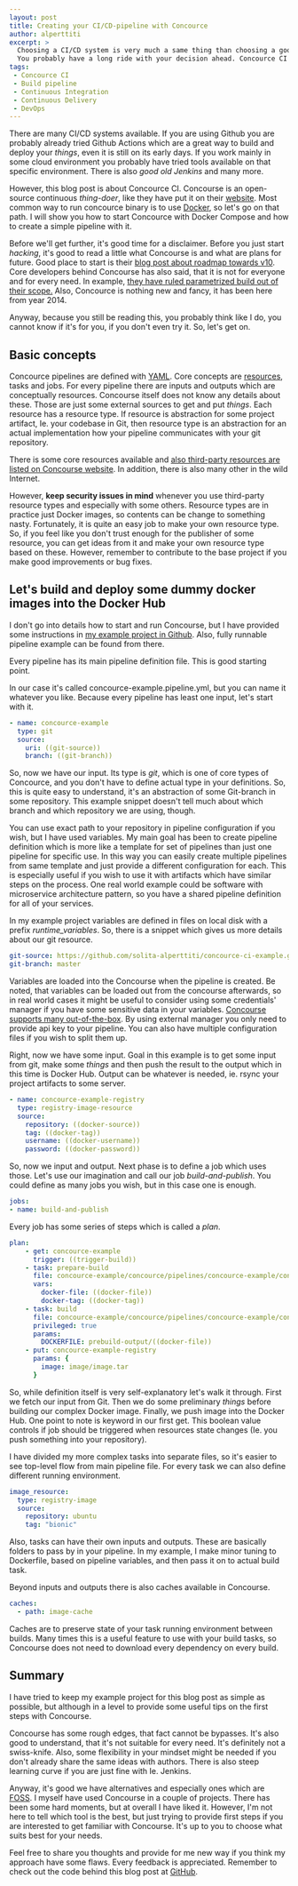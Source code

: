 ```yaml
---
layout: post
title: Creating your CI/CD-pipeline with Concource
author: alperttiti
excerpt: >
  Choosing a CI/CD system is very much a same thing than choosing a good server name.
  You probably have a long ride with your decision ahead. Concource CI is one option.
tags:
 - Concource CI
 - Build pipeline
 - Continuous Integration
 - Continuous Delivery
 - DevOps
---
```


There are many CI/CD systems available. If you are using Github you are probably already
tried Github Actions which are a great way to build and deploy your *things*, even it is
still on its early days. If you work mainly in some cloud environment you probably have
tried tools available on that specific environment. There is also *good old Jenkins* and many more.

However, this blog post is about Concource CI. Concourse is an open-source continuous
*thing-doer*, like they have put it on their [website](https://concourse-ci.org/).
Most common way to run concource binary is to use [Docker](https://www.docker.com/), so
let's go on that path. I will show you how to start Concource with Docker Compose and
how to create a simple pipeline with it.

Before we'll get further, it's good time for a disclaimer. Before you just start *hacking*,
it's good to read a little what Concourse is and what are plans for future. Good place to start is
their [blog post about roadmap towards v10](https://blog.concourse-ci.org/core-roadmap-towards-v10/).
Core developers behind Concourse has also said, that it is not for everyone and for every need.
In example, [they have ruled parametrized build out of their scope.](https://github.com/concourse/concourse/issues/783)
Also, Concource is nothing new and fancy, it has been here from year 2014.

Anyway, because you still be reading this, you probably think like I do, 
you cannot know if it's for you, if you don't even try it. So, let's get on.

Basic concepts
----

Concource pipelines are defined with [YAML](https://yaml.org/). Core concepts
are [resources](https://concourse-ci.org/resources.html), tasks and jobs. For every pipeline there are
inputs and outputs which are conceptually resources. Concourse itself does not know
any details about these. Those are just some external sources to get and put *things*.
Each resource has a resource type. If resource is abstraction for some project artifact,
Ie. your codebase in Git, then resource type is an abstraction for an actual implementation how your
pipeline communicates with your git repository.

There is some core resources available and [also third-party resources
are listed on Concourse website](https://resource-types.concourse-ci.org/). In addition, there is
also many other in the wild Internet.

However, **keep security issues in mind** whenever you use third-party resource types and especially
with some others. Resource types are in practice just Docker images, so contents can be change to
something nasty. Fortunately, it is quite an easy job to make your own resource type. So, if you feel like
you don't trust enough for the publisher of some resource, you can get ideas from it and make your own resource type
based on these. However, remember to contribute to the base project if you make good improvements or bug fixes. 

Let's build and deploy some dummy docker images into the Docker Hub 
------------------

I don't go into details how to start and run Concourse, but I have provided some instructions
in [my example project in Github](https://github.com/solita-alperttiti/concource-ci-example).
Also, fully runnable pipeline example can be found from there.

Every pipeline has its main pipeline definition file. This is good starting point.

In our case it's called concource-example.pipeline.yml, but you can name it whatever you like.
Because every pipeline has least one input, let's start with it.

```yaml
- name: concource-example
  type: git
  source:
    uri: ((git-source))
    branch: ((git-branch))
```

So, now we have our input. Its type is *git*, which is one of core types of Concource, and you
don't have to define actual type in your definitions. So, this is quite easy to understand,
it's an abstraction of some Git-branch in some repository. This example snippet doesn't tell
much about which branch and which repository we are using, though.

You can use exact path to your repository in pipeline configuration if you wish, but I have used
variables. My main goal has been to create pipeline definition which is more like a template for
set of pipelines than just one pipeline for specific use. In this way you can easily create multiple
pipelines from same template and just provide a different configuration for each. This is especially
useful if you wish to use it with artifacts which have similar steps on the process. One real world
example could be software with microservice architecture pattern, so you have a shared pipeline definition
for all of your services.

In my example project variables are defined in files on local disk with a prefix *runtime_variables*.
So, there is a snippet which gives us more details about our git resource.

```yaml
git-source: https://github.com/solita-alperttiti/concource-ci-example.git
git-branch: master
``` 

Variables are loaded into the Concourse when the pipeline is created. Be noted, that 
variables can be loaded out from the concourse afterwards, so in real world cases it
might be useful to consider using some credentials' manager if you have some sensitive data
in your variables. [Concourse supports many out-of-the-box](https://concourse-ci.org/creds.html).
By using external manager you only need to provide api key to your pipeline.
You can also have multiple configuration files if you wish to split them up.

Right, now we have some input. Goal in this example is to get some input from git,
make some *things* and then push the result to the output which in this time is Docker Hub.
Output can be whatever is needed, ie. rsync your project artifacts to some server.

```yaml
- name: concource-example-registry
  type: registry-image-resource
  source:
    repository: ((docker-source))
    tag: ((docker-tag))
    username: ((docker-username))
    password: ((docker-password))
```

So, now we input and output. Next phase is to define a job which uses those. Let's use
our imagination and call our job *build-and-publish*. You could define as many jobs you wish,
but in this case one is enough.

```yaml
jobs:
- name: build-and-publish
```

Every job has some series of steps which is called a *plan*.

```yaml
plan:
    - get: concource-example
      trigger: ((trigger-build))
    - task: prepare-build
      file: concource-example/concource/pipelines/concource-example/concource-example-prepare-build.yml
      vars:
        docker-file: ((docker-file))
        docker-tag: ((docker-tag))
    - task: build
      file: concource-example/concource/pipelines/concource-example/concource-example-build.yml
      privileged: true
      params:
        DOCKERFILE: prebuild-output/((docker-file))
    - put: concource-example-registry
      params: {
        image: image/image.tar
      }
```

So, while definition itself is very self-explanatory let's walk it through. First we fetch our input
from Git. Then we do some preliminary *things* before building our complex Docker image. Finally, we
push image into the Docker Hub. One point to note is keyword in our first get. This boolean value
controls if job should be triggered when resources state changes (Ie. you push something into your repository).

I have divided my more complex tasks into separate files, so it's easier to see top-level flow from main pipeline file.
For every task we can also define different running environment.

```yaml
image_resource:
  type: registry-image
  source:
    repository: ubuntu
    tag: "bionic"
```

Also, tasks can have their own inputs and outputs. These are basically folders to pass by in your pipeline. In my example,
I make minor tuning to Dockerfile, based on pipeline variables, and then pass it on to actual build task.

Beyond inputs and outputs there is also caches available in Concourse.

```yaml
caches:
  - path: image-cache
```
Caches are to preserve state of your task running environment between builds. Many times this is a useful feature to use
with your build tasks, so Concourse does not need to download every dependency on every build.  
 
Summary
-------

I have tried to keep my example project for this blog post as simple as possible, but although in a level to provide
some useful tips on the first steps with Concourse.

Concourse has some rough edges, that fact cannot be bypasses. It's also good to understand, that it's not
suitable for every need. It's definitely not a swiss-knife. Also, some flexibility in your mindset might
be needed if you don't already share the same ideas with authors. There is also steep learning curve if you
are just fine with Ie. Jenkins.

Anyway, it's good we have alternatives and especially ones which are [FOSS](https://en.wikipedia.org/wiki/Free_and_open-source_software).
I myself have used Concourse in a couple of projects. There has been some hard moments, but at overall I have liked it.
However, I'm not here to tell which tool is the best, but just trying to provide first steps if you are interested to
get familiar with Concourse. It's up to you to choose what suits best for your needs.

Feel free to share you thoughts and provide for me new way if you think my approach have some flaws.
Every feedback is appreciated. Remember to check out the code behind this blog post at 
[GitHub](https://github.com/solita-alperttiti/concource-ci-example).
